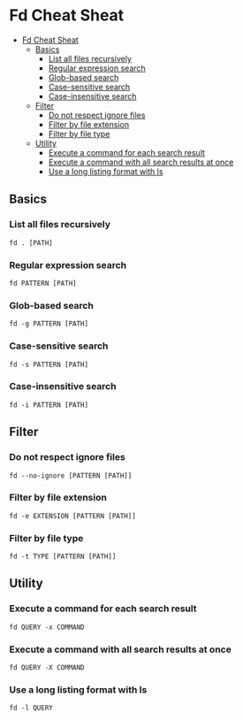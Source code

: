 # Fd Cheat Sheat

- [Fd Cheat Sheat](#fd-cheat-sheat)
  - [Basics](#basics)
    - [List all files recursively](#list-all-files-recursively)
    - [Regular expression search](#regular-expression-search)
    - [Glob-based search](#glob-based-search)
    - [Case-sensitive search](#case-sensitive-search)
    - [Case-insensitive search](#case-insensitive-search)
  - [Filter](#filter)
    - [Do not respect ignore files](#do-not-respect-ignore-files)
    - [Filter by file extension](#filter-by-file-extension)
    - [Filter by file type](#filter-by-file-type)
  - [Utility](#utility)
    - [Execute a command for each search result](#execute-a-command-for-each-search-result)
    - [Execute a command with all search results at once](#execute-a-command-with-all-search-results-at-once)
    - [Use a long listing format with ls](#use-a-long-listing-format-with-ls)

## Basics

### List all files recursively

```
fd . [PATH]
```

### Regular expression search

```
fd PATTERN [PATH]
```

### Glob-based search

```
fd -g PATTERN [PATH]
```

### Case-sensitive search

```
fd -s PATTERN [PATH]
```

### Case-insensitive search

```
fd -i PATTERN [PATH]
```

## Filter

### Do not respect ignore files

```
fd --no-ignore [PATTERN [PATH]]
```

### Filter by file extension

```
fd -e EXTENSION [PATTERN [PATH]]
```

### Filter by file type

```
fd -t TYPE [PATTERN [PATH]]
```

## Utility

### Execute a command for each search result

```
fd QUERY -x COMMAND
```

### Execute a command with all search results at once

```
fd QUERY -X COMMAND
```

### Use a long listing format with ls

```
fd -l QUERY
```
